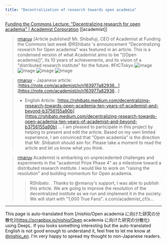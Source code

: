 ```yaml
---
title: "Decentralization of research towards open academia"
---
```


[Funding the Commons Lecture: "Decentralizing research for open academia" | Academist Corporation](https://note.com/academist/n/n163977a82936)
[[academist]]

> [rmaruy](https://x.com/rmaruy/status/1817705035595431994) [Article published!
>  Mr. Shibafuji, CEO of Academist at Funding the Commons last week
>  @RShibato
> 's announcement "Decentralizing research for Open academia" was featured in an article.
>  This is a condensed version of what Academist aims to be "[[Open academia]]", its 10 years of achievements, and its vision of a "distributed research institute" for the future. #FtCTokyo
>  ![image](https://pbs.twimg.com/media/GTnIbAcaUAAuoQV?format=jpg&name=small#.png) ![image](https://pbs.twimg.com/media/GTnIfavaUAA3Imj?format=jpg&name=small#.png) ![image](https://pbs.twimg.com/media/GTnIkOBakAAd5Ss?format=jpg&name=small#.png) ![image](https://pbs.twimg.com/media/GTnIn0RaUAA5lX_?format=jpg&name=small#.png)

> [rmaruy](https://x.com/rmaruy/status/1817706124885495906) - Japanese article: [https://note.com/academist/n/n163977a82936...](https://note.com/academist/n/n163977a82936...)
>  - English Article: [https://rshibato.medium.com/decentralizing-research-towards-open-academia-ten-years-of-academist-and-beyond-b3756155a90b](https://rshibato.medium.com/decentralizing-research-towards-open-academia-ten-years-of-academist-and-beyond-b3756155a90b) ...
>  I am pleased to participate in this project by helping to present and edit the article. Based on my own limited experience, I am convinced that "Open academia" is the direction that Mr. Shibatoh should aim for. Please take a moment to read the article and let us know what you think.

> [rmaruy](https://x.com/rmaruy/status/1817707221540814899) Academist is embarking on unprecedented challenges and experiments in the "academist Prize Phase 4" as a milestone toward a distributed research institute. I would like to work on "raising the resolution" and building momentum for Open academia.
>  >RShibato: . Thanks to @rmaruy's support, I was able to publish this article. We are going to improve the resolution of the decentralized institute as we run and implement it in the society. We will start with "1,000 True Fans". x.com/academist_cf/s...


---
This page is auto-translated from [/nishio/Open academia に向けた研究の分散化](https://scrapbox.io/nishio/Open academia に向けた研究の分散化) using DeepL. If you looks something interesting but the auto-translated English is not good enough to understand it, feel free to let me know at [@nishio_en](https://twitter.com/nishio_en). I'm very happy to spread my thought to non-Japanese readers.